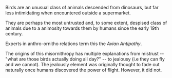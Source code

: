 Birds are an unusual class of animals descended from dinosaurs, but far less intimidating when encountered outside a supermarket.

They are perhaps the most untrusted and, to some extent, despised class of animals due to a animosity towards them by humans since the early 19th century.

Experts in anthro-ornitho relations term this the _Avian Antipathy_.

The origins of this misornithropy has multiple explanations from mistrust -- "what are those birds actually doing all day?" -- to jealousy (i.e they can fly and we cannot). The jealously element was originally thought to fade out naturally once humans discovered the power of flight. However, it did not.
